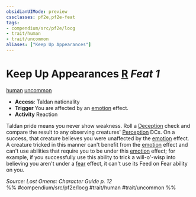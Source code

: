 ```yaml
---
obsidianUIMode: preview
cssclasses: pf2e,pf2e-feat
tags:
- compendium/src/pf2e/locg
- trait/human
- trait/uncommon
aliases: ["Keep Up Appearances"]
---
```

# Keep Up Appearances  [R](rules/core-rulebook/chapter-9-playing-the-game.md#Actions "Reaction") *Feat 1*  
[human](rules/traits/human.md "Human Ancestry & Heritage Trait")  [uncommon](rules/traits/uncommon.md "Uncommon Rarity Trait")  

- **Access**: Taldan nationality
- **Trigger** You are affected by an [emotion](rules/traits/emotion.md "Emotion Effect Trait") effect.
- **Activity** Reaction

Taldan pride means you never show weakness. Roll a [Deception](compendium/skills.md#Deception) check and compare the result to any observing creatures' [Perception](compendium/skills.md#Perception) DCs. On a success, that creature believes you were unaffected by the [emotion](rules/traits/emotion.md "Emotion Effect Trait") effect. A creature tricked in this manner can't benefit from the [emotion](rules/traits/emotion.md "Emotion Effect Trait") effect and can't use abilities that require you to be under this [emotion](rules/traits/emotion.md "Emotion Effect Trait") effect; for example, if you successfully use this ability to trick a will-o'-wisp into believing you aren't under a [fear](rules/traits/fear.md "Fear Effect Trait") effect, it can't use its Feed on Fear ability on you.

*Source: Lost Omens: Character Guide p. 12*  
%% #compendium/src/pf2e/locg #trait/human #trait/uncommon %%
